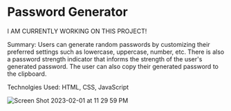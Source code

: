 # Password Generator

I AM CURRENTLY WORKING ON THIS PROJECT!


Summary: Users can generate random passwords by customizing their preferred settings such as lowercase, uppercase, number, etc. 
There is also a password strength indicator that informs the strength of the user's generated password. The user can also copy their generated password to the clipboard.

Technolgies Used: HTML, CSS, JavaScript


![Screen Shot 2023-02-01 at 11 29 59 PM](https://user-images.githubusercontent.com/97071278/216231982-675ae301-0f8b-4d42-8de0-93da3378e266.png)
